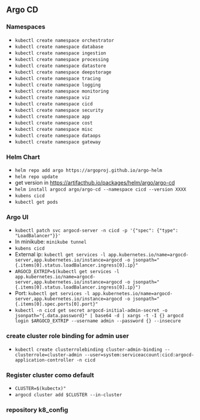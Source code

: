 ## Argo CD

### Namespaces

- `kubectl create namespace orchestrator`
- `kubectl create namespace database`
- `kubectl create namespace ingestion`
- `kubectl create namespace processing`
- `kubectl create namespace datastore`
- `kubectl create namespace deepstorage`
- `kubectl create namespace tracing`
- `kubectl create namespace logging`
- `kubectl create namespace monitoring`
- `kubectl create namespace viz`
- `kubectl create namespace cicd`
- `kubectl create namespace security`
- `kubectl create namespace app`
- `kubectl create namespace cost`
- `kubectl create namespace misc`
- `kubectl create namespace dataops`
- `kubectl create namespace gateway`

### Helm Chart

- `helm repo add argo https://argoproj.github.io/argo-helm`
- `helm repo update`
- get version in <https://artifacthub.io/packages/helm/argo/argo-cd>
- `helm install argocd argo/argo-cd --namespace cicd --version XXXX`
- `kubens cicd`
- `kubectl get pods`

### Argo UI

- `kubectl patch svc argocd-server -n cicd -p '{"spec": {"type": "LoadBalancer"}}'`
- In minikube: `minikube tunnel`
- `kubens cicd`
- External ip: `kubectl get services -l app.kubernetes.io/name=argocd-server,app.kubernetes.io/instance=argocd -o jsonpath="{.items[0].status.loadBalancer.ingress[0].ip}"`
- `ARGOCD_EXTRIP=$(kubectl get services -l app.kubernetes.io/name=argocd-server,app.kubernetes.io/instance=argocd -o jsonpath="{.items[0].status.loadBalancer.ingress[0].ip}")`
- Port: `kubectl get services -l app.kubernetes.io/name=argocd-server,app.kubernetes.io/instance=argocd -o jsonpath="{.items[0].spec.ports[0].port}"`
- `kubectl -n cicd get secret argocd-initial-admin-secret -o jsonpath="{.data.password}" | base64 -d | xargs -t -I {} argocd login $ARGOCD_EXTRIP --username admin --password {} --insecure`

### create cluster role binding for admin user

- `kubectl create clusterrolebinding cluster-admin-binding --clusterrole=cluster-admin --user=system:serviceaccount:cicd:argocd-application-controller -n cicd`

### Register cluster como default

- `CLUSTER=$(kubectx)"`
- `argocd cluster add $CLUSTER --in-cluster`

### repository k8_config
